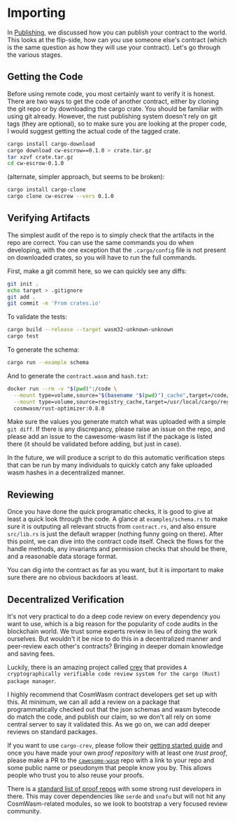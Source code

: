 # Importing

In [Publishing](./Publishing.md), we discussed how you can publish your contract to the world.
This looks at the flip-side, how can you use someone else's contract (which is the same
question as how they will use your contract). Let's go through the various stages.

## Getting the Code

Before using remote code, you most certainly want to verify it is honest.
There are two ways to get the code of another contract, either by cloning the git repo
or by downloading the cargo crate. You should be familiar with using git already.
However, the rust publishing system doesn't rely on git tags (they are optional),
so to make sure you are looking at the proper code, I would suggest getting the
actual code of the tagged crate.

```sh
cargo install cargo-download
cargo download cw-escrow==0.1.0 > crate.tar.gz
tar xzvf crate.tar.gz
cd cw-escrow-0.1.0
```

(alternate, simpler approach, but seems to be broken):

```sh
cargo install cargo-clone
cargo clone cw-escrow --vers 0.1.0
```

## Verifying Artifacts

The simplest audit of the repo is to simply check that the artifacts in the repo
are correct. You can use the same commands you do when developing, with the one
exception that the `.cargo/config` file is not present on downloaded crates,
so you will have to run the full commands.

First, make a git commit here, so we can quickly see any diffs:

```sh
git init .
echo target > .gitignore
git add .
git commit -m 'From crates.io'
```

To validate the tests:

```sh
cargo build --release --target wasm32-unknown-unknown
cargo test
```

To generate the schema:

```sh
cargo run --example schema
```

And to generate the `contract.wasm` and `hash.txt`:

```sh
docker run --rm -v "$(pwd)":/code \
  --mount type=volume,source="$(basename "$(pwd)")_cache",target=/code/target \
  --mount type=volume,source=registry_cache,target=/usr/local/cargo/registry \
  cosmwasm/rust-optimizer:0.8.0
```

Make sure the values you generate match what was uploaded with a simple `git diff`.
If there is any discrepancy, please raise an issue on the repo, and please add an issue
to the cawesome-wasm list if the package is listed there (it should be validated before
adding, but just in case).

In the future, we will produce a script to do this automatic verification steps that can
be run by many individuals to quickly catch any fake uploaded wasm hashes in a
decentralized manner.

## Reviewing

Once you have done the quick programatic checks, it is good to give at least a quick
look through the code. A glance at `examples/schema.rs` to make sure it is outputing
all relevant structs from `contract.rs`, and also ensure `src/lib.rs` is just the
default wrapper (nothing funny going on there). After this point, we can dive into
the contract code itself. Check the flows for the handle methods, any invariants and
permission checks that should be there, and a reasonable data storage format.

You can dig into the contract as far as you want, but it is important to make sure there
are no obvious backdoors at least.

## Decentralized Verification

It's not very practical to do a deep code review on every dependency you want to use,
which is a big reason for the popularity of code audits in the blockchain world. We trust
some experts review in lieu of doing the work ourselves. But wouldn't it be nice to do this
in a decentralized manner and peer-review each other's contracts? Bringing in deeper domain
knowledge and saving fees.

Luckily, there is an amazing project called [crev](https://github.com/crev-dev/cargo-crev/blob/master/cargo-crev/README.md)
that provides `A cryptographically verifiable code review system for the cargo (Rust) package manager`.

I highly recommend that CosmWasm contract developers get set up with this. At minimum, we
can all add a review on a package that programmatically checked out that the json schemas
and wasm bytecode do match the code, and publish our claim, so we don't all rely on some
central server to say it validated this. As we go on, we can add deeper reviews on standard
packages.

If you want to use `cargo-crev`, please follow their
[getting started guide](https://github.com/crev-dev/cargo-crev/blob/master/cargo-crev/src/doc/getting_started.md)
and once you have made your own *proof repository* with at least one *trust proof*,
please make a PR to the [`cawesome-wasm`]() repo with a link to your repo and
some public name or pseudonym that people know you by. This allows people who trust you
to also reuse your proofs.

There is a [standard list of proof repos](https://github.com/crev-dev/cargo-crev/wiki/List-of-Proof-Repositories)
with some strong rust developers in there. This may cover dependencies like `serde` and `snafu`
but will not hit any CosmWasm-related modules, so we look to bootstrap a very focused
review community.
